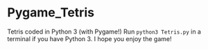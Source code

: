 # Pygame_Tetris
Tetris coded in Python 3 (with Pygame!) Run `python3 Tetris.py` in a terminal if you have Python 3. I hope you enjoy the game!
